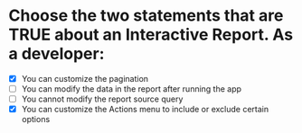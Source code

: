# Choose the two statements that are TRUE about an Interactive Report. As a developer:

- [x] You can customize the pagination
- [ ] You can modify the data in the report after running the app
- [ ] You cannot modify the report source query
- [x] You can customize the Actions menu to include or exclude certain options